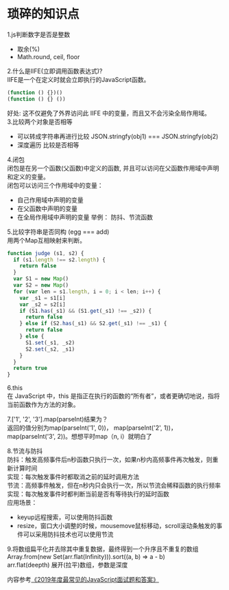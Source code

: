 # 琐碎的知识点

1.js判断数字是否是整数  
- 取余(%)
- Math.round, ceil, floor

2.什么是IIFE(立即调用函数表达式)?  
IIFE是一个在定义时就会立即执行的JavaScript函数。
```javascript
(function () {})()
(function () {} ())
```
好处: 这不仅避免了外界访问此 IIFE 中的变量，而且又不会污染全局作用域。  
3.比较两个对象是否相等  
- 可以转成字符串再进行比较 JSON.stringfy(obj1) === JSON.stringfy(obj2)
- 深度遍历 比较是否相等

4.闭包  
闭包是在另一个函数(父函数)中定义的函数, 并且可以访问在父函数作用域中声明和定义的变量。  
闭包可以访问三个作用域中的变量：
- 自己作用域中声明的变量
- 在父函数中声明的变量
- 在全局作用域中声明的变量
举例： 防抖、节流函数

5.比较字符串是否同构 (egg === add)  
用两个Map互相映射来判断。
```javascript
function judge (s1, s2) {
  if (s1.length !== s2.length) {
    return false
  }
  var S1 = new Map()
  var S2 = new Map()
  for (var len = s1.length, i = 0; i < len; i++) {
    var _s1 = s1[i]
    var _s2 = s2[i]
    if (S1.has(_s1) && (S1.get(_s1) !== _s2)) {
      return false
    } else if (S2.has(_s1) && S2.get(_s1) !== _s1) {
      return false
    } else {
      S1.set(_s1, _s2)
      S2.set(_s2, _s1)
    }
  }
  return true
}
```
6.this  
在 JavaScript 中，this 是指正在执行的函数的“所有者”，或者更确切地说，指将当前函数作为方法的对象。

7.['1', '2', '3'].map(parseInt)结果为？  
返回的值分别为map(parseInt('1', 0))， map(parseInt('2', 1))， map(parseInt('3', 2))。想想平时map（n, i）就明白了

8.节流与防抖  
防抖：触发高频事件后n秒函数只执行一次，如果n秒内高频事件再次触发，则重新计算时间  
实现：每次触发事件时都取消之前的延时调用方法  
节流：高频事件触发，但在n秒内只会执行一次，所以节流会稀释函数的执行频率  
实现：每次触发事件时都判断当前是否有等待执行的延时函数  
应用场景：
- keyup远程搜索，可以使用防抖函数
- resize，窗口大小调整的时候，mousemove鼠标移动，scroll滚动条触发的事件可以采用防抖技术也可以使用节流  

9.将数组扁平化并去除其中重复数据，最终得到一个升序且不重复的数组
Array.from(new Set(arr.flat(Infinity))).sort((a, b) => a - b)  
arr.flat(deepth) 展开(拉平)数组，参数是深度

内容参考[《2019年度最常见的JavaScript面试题和答案》](https://juejin.im/post/5e68a534f265da572f142a51)